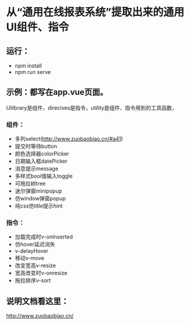 # 从“通用在线报表系统”提取出来的通用UI组件、指令

## 运行：
* npm install
* npm run serve

## 示例：都写在app.vue页面。
Uilibrary是组件，direcives是指令，utility是组件、指令用到的工具函数，

### 组件：
* 多列select(http://www.zuobaobiao.cn/#a41)
* 提交时等待button
* 颜色选择器colorPicker
* 日期输入框datePicker
* 消息提示message
* 多样式bool值输入toggle
* 可拖拉树tree
* 迷尔弹窗minipopup
* 仿window弹窗popup
* 纯css仿title提示hint

### 指令：
* 加载完成时v-onInserted
* 仿hover延迟消失
* v-delayHover
* 移动v-move
* 改变宽高v-resize
* 宽高改变时v-onresize
* 拖拉排序v-sort

## 说明文档看这里：
http://www.zuobaobiao.cn/
